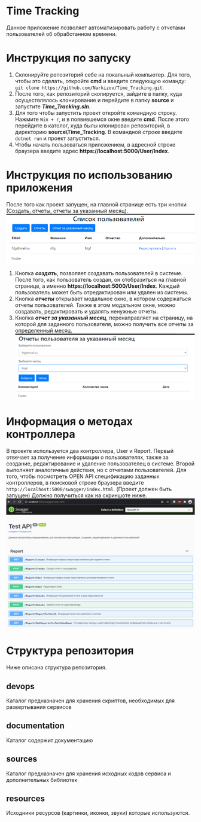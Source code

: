# Time Tracking
Данное приложение позволяет автоматизировать работу с отчетами пользователей об обработанном времени.

# Инструкция по запуску
1. Склонируйте репозиторий себе на локальный компьютер. Для того, чтобы это сделать, откройте **cmd** и введите следующую команду: `git clone https://github.com/Narkizov/Time_Tracking.git`. 
2. После того, как репозиторий скопируется, зайдите в папку, куда осуществлялось клонирование и перейдите в папку **source** и запустите ***Time_Tracking.sln***.
3. Для того чтобы запустить проект откройте командную строку. Нажмите `Win + r`, и в появившемся окне введите **cmd**. После этого перейдите в католог, куда былы клонирован репозиторий, в директорию **source\Time_Tracking**. В командной строке введите `dotnet run` и проект запуститься.
4. Чтобы начать пользоваться приложением, в адресной строке браузера введите адрес **https://localhost:5000/User/Index**.

# Инструкция по использованию приложения
После того как проект запущен, на главной странице есть три кнопки (Создать, отчеты, отчеты за указанный месяц).
![alt text](https://github.com/Narkizov/Time_Tracking/blob/master/resources/point_main.png)
1. Кнопка ***создать***, позволяет создавать пользователей в системе. После того, как пользователь создан, он отобразиться на главной странице, а именно **https://localhost:5000/User/Index**. Каждый пользователь может быть отредактирован или удален из системы. 
2. Кнопка ***отчеты*** открывает модальное окно, в котором содержаться отчеты пользователей. Также в этом модальном окне, можно создавать, редактировать и удалять ненужные отчеты.
3. Кнопка ***отчет за указанный месяц***, перенаправляет на страницу, на которой для заданного пользователя, можно получить все отчеты за определенный месяц.
![alt text](https://github.com/Narkizov/Time_Tracking/blob/master/resources/report_for_mounth.png)

# Информация о методах контроллера
В проекте используется два контроллера, User и Report. Первый отвечает за получение информации о пользователях, также за создание, редактирование и удаление пользователец в системе. Второй выполняет аналогичные действия, но с отчетами пользователей. Для того, чтобы посмотреть OPEN API спецификацию заданных контроллеров, в поисковой строке браузера введите `http://localhost:5000/swagger/index.html`. (Проект должен быть запущен)
Должно получиться как на скриншоте ниже.
![alt text](https://github.com/Narkizov/Time_Tracking/blob/master/resources/swagger.png)


# Структура репозитория
Ниже описана структура репозитория.

## devops
Каталог предназначен для хранения скриптов, необходимых для развертывания сервисов

## documentation
Каталог содержит документацию

## sources
Каталог предназначен для хранения исходных кодов сервиса и дополнительных библиотек

## resources
Исходники ресурсов (картинки, иконки, звуки) которые используются.
